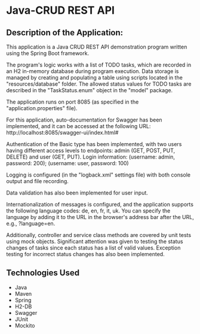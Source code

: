 
<h1>Java-CRUD REST API</h1>

<h2>Description of the Application:</h2>

<p>This application is a Java CRUD REST API demonstration program written using the Spring Boot framework.</p>
<p>The program's logic works with a list of TODO tasks, which are recorded in an H2 in-memory database 
during program execution. Data storage is managed by creating and populating a table using scripts located 
in the "resources/database" folder. The allowed status values for TODO tasks are described 
in the "TaskStatus.enum" object in the "model" package.</p>

<p>The application runs on port 8085 (as specified in the "application.properties" file).</p>

<p>For this application, auto-documentation for Swagger has been implemented, and it can be accessed 
at the following URL: http://localhost:8085/swagger-ui/index.html#</p>

<p>Authentication of the Basic type has been implemented, with two users having different access levels to 
endpoints: admin (GET, POST, PUT, DELETE) and user (GET, PUT). 
Login information: (username: admin, password: 200); (username: user, password: 100)</p>

<p>Logging is configured (in the "logback.xml" settings file) with both console output and file recording.</p>

<p>Data validation has also been implemented for user input.</p>

<p>Internationalization of messages is configured, and the application supports the following 
language codes: de, en, fr, it, uk. You can specify the language by adding it to the URL in the browser's 
address bar after the URL, e.g., ?language=en.</p>

<p>Additionally, controller and service class methods are covered by unit tests using mock objects. 
Significant attention was given to testing the status changes of tasks since each status has a list of valid values. 
Exception testing for incorrect status changes has also been implemented.</p>


<h2>Technologies Used</h2>
<ul>
<li>Java</li>
<li>Maven</li>
<li>Spring</li>
<li>H2-DB</li>
<li>Swagger</li>
<li>JUnit</li>
<li>Mockito</li>
</ul>